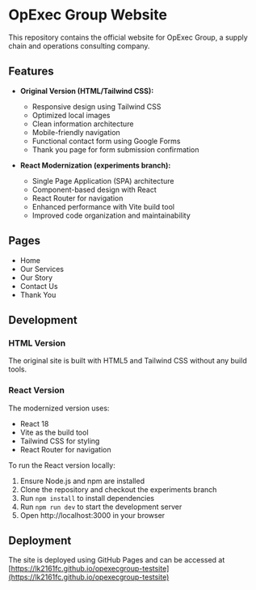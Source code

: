 # OpExec Group Website

This repository contains the official website for OpExec Group, a supply chain and operations consulting company.

## Features
- **Original Version (HTML/Tailwind CSS):**
  - Responsive design using Tailwind CSS
  - Optimized local images
  - Clean information architecture
  - Mobile-friendly navigation
  - Functional contact form using Google Forms
  - Thank you page for form submission confirmation

- **React Modernization (experiments branch):**
  - Single Page Application (SPA) architecture
  - Component-based design with React
  - React Router for navigation
  - Enhanced performance with Vite build tool
  - Improved code organization and maintainability

## Pages
- Home
- Our Services
- Our Story
- Contact Us
- Thank You

## Development

### HTML Version
The original site is built with HTML5 and Tailwind CSS without any build tools.

### React Version
The modernized version uses:
- React 18
- Vite as the build tool
- Tailwind CSS for styling
- React Router for navigation

To run the React version locally:
1. Ensure Node.js and npm are installed
2. Clone the repository and checkout the experiments branch
3. Run `npm install` to install dependencies
4. Run `npm run dev` to start the development server
5. Open http://localhost:3000 in your browser

## Deployment
The site is deployed using GitHub Pages and can be accessed at [https://lk2161fc.github.io/opexecgroup-testsite](https://lk2161fc.github.io/opexecgroup-testsite)

